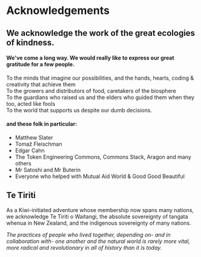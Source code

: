 # Acknowledgements

## We acknowledge the work of the great ecologies of kindness.

#### We've come a long way. We would really like to express our great gratitude for a few people.

To the minds that imagine our possibilities, and the hands, hearts, coding & creativity that achieve them  
To the growers and distributors of food, caretakers of the biosphere  
To the guardians who raised us and the elders who guided them when they too, acted like fools  
To the world that supports us despite our dumb decisions.

#### and these folk in particular:

* Matthew Slater
* Tomaž Fleischman
* Edgar Cahn
* The Token Engineering Commons, Commons Stack, Aragon and many others
* Mr Satoshi and Mr Buterin
* Everyone who helped with Mutual Aid World & Good Good Beautiful

## Te Tiriti

As a Kiwi-initiated adventure whose membership now spans many nations, we acknowledge Te Tiriti o Waitangi, the absolute sovereignty of tangata whenua in New Zealand, and the indigenous sovereignty of many nations.

_The practices of people who lived together, depending on- and in collaboration with- one another and the natural world is rarely more vital, more radical and revolutionary in all of history than it is today._

